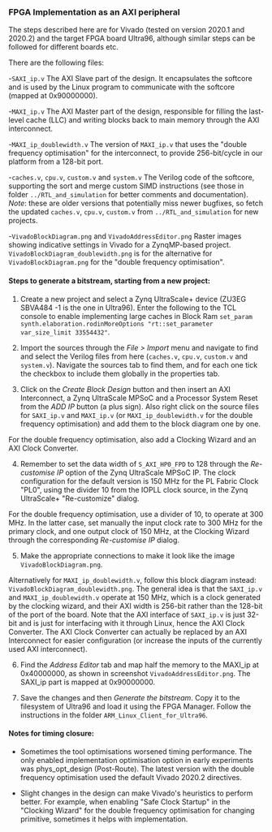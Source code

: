### FPGA Implementation as an AXI peripheral

The steps described here are for Vivado (tested on version 2020.1 and 2020.2) and the target FPGA board Ultra96, although similar steps can be followed for different boards etc.

There are the following files:

-`SAXI_ip.v` The AXI Slave part of the design. It encapsulates the softcore and is used by the Linux program to communicate with the softcore (mapped at 0x90000000).

-`MAXI_ip.v` The AXI Master part of the design, responsible for filling the last-level cache (LLC) and writing blocks back to main memory through the AXI interconnect. 

-`MAXI_ip_doublewidth.v` The version of `MAXI_ip.v` that uses the "double frequency optimisation" for the interconnect, to provide 256-bit/cycle in our platform from a 128-bit port.

-`caches.v`, `cpu.v`, `custom.v` and `system.v` The Verilog code of the softcore, supporting the sort and merge custom SIMD instructions (see those in folder ``../RTL_and_simulation`` for better comments and documentation). *Note*: these are older versions that potentially miss newer bugfixes, so fetch the updated `caches.v`, `cpu.v`, `custom.v` from ``../RTL_and_simulation`` for new projects.

-`VivadoBlockDiagram.png` and `VivadoAddressEditor.png` Raster images showing indicative settings in Vivado for a ZynqMP-based project. `VivadoBlockDiagram_doublewidth.png` is for the alternative for `VivadoBlockDiagram.png` for the "double frequency optimisation".


#### Steps to generate a bitstream, starting from a new project:

1. Create a new project and select a Zynq UltraScale+ device (ZU3EG SBVA484 -1 is the one in Ultra96). Enter the following to the TCL console to enable implementing large caches in Block Ram `set_param synth.elaboration.rodinMoreOptions "rt::set_parameter var_size_limit 33554432"`.

2. Import the sources through the *File > Import* menu and navigate to find and select the Verilog files from here (`caches.v`, `cpu.v`, `custom.v` and `system.v`). Navigate the sources tab to find them, and for each one tick the checkbox to include them globally in the properties tab. 

3. Click on the *Create Block Design* button and then insert an AXI Interconnect, a Zynq UltraScale MPSoC and a Processor System Reset from the *ADD IP* button (a plus sign). Also right click on the source files for `SAXI_ip.v` and `MAXI_ip.v` (or `MAXI_ip_doublewidth.v` for the double frequency optimisation) and add them to the block diagram one by one. 

For the double frequency optimisation, also add a Clocking Wizard and an AXI Clock Converter. 

4. Remember to set the data width of `S_AXI_HP0_FPD` to 128 through the *Re-customise IP* option of the Zynq UltraScale MPSoC IP. The clock configuration for the default version is 150 MHz for the PL Fabric Clock "PL0", using the divider 10 from the IOPLL clock source, in the Zynq UltraScale+ "Re-customize" dialog. 

For the double frequency optimisation, use a divider of 10, to operate at 300 MHz. In the latter case, set manually the input clock rate to 300 MHz for the primary clock, and one output clock of 150 MHz, at the Clocking Wizard through the corresponding *Re-customise IP* dialog. 

5. Make the appropriate connections to make it look like the image `VivadoBlockDiagram.png`. 

Alternatively for `MAXI_ip_doublewidth.v`, follow this block diagram instead: `VivadoBlockDiagram_doublewidth.png`. The general idea is that the `SAXI_ip.v` and `MAXI_ip_doublewidth.v` operate at 150 MHz, which is a clock generated by the clocking wizard, and their AXI width is 256-bit rather than the 128-bit of the port of the board. Note that the AXI interface of `SAXI_ip.v` is just 32-bit and is just for interfacing with it through Linux, hence the AXI Clock Converter. The AXI Clock Converter can actually be replaced by an AXI Interconnect for easier configuration (or increase the inputs of the currently used AXI interconnect).

6. Find the *Address Editor* tab and map half the memory to the MAXI_ip at 0x40000000, as shown in screenshot `VivadoAddressEditor.png`. The SAXI_ip part is mapped at 0x90000000.

7. Save the changes and then *Generate the bitstream*. Copy it to the filesystem of Ultra96 and load it using the FPGA Manager. Follow the instructions in the folder ``ARM_Linux_Client_for_Ultra96``. 

#### Notes for timing closure:

- Sometimes the tool optimisations worsened timing performance. The only enabled implementation optimisation option in early experiments was phys_opt_design (Post-Route). The latest version with the double frequency optimisation used the default Vivado 2020.2 directives.

- Slight changes in the design can make Vivado's heuristics to perform better. For example, when enabling "Safe Clock Startup" in the "Clocking Wizard" for the double frequency optimisation for changing primitive, sometimes it helps with implementation. 
